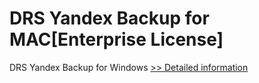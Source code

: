 # DRS Yandex Backup for MAC[Enterprise License]
DRS Yandex Backup for Windows
[>> Detailed information](https://secure.shareit.com/shareit/product.html?productid=301004918&affiliateid=200057808)